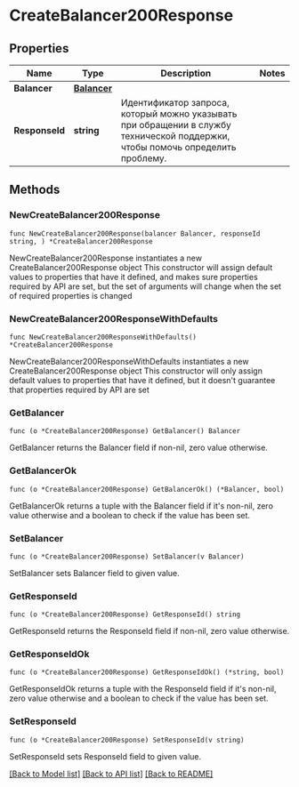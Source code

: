 # CreateBalancer200Response

## Properties

Name | Type | Description | Notes
------------ | ------------- | ------------- | -------------
**Balancer** | [**Balancer**](Balancer.md) |  | 
**ResponseId** | **string** | Идентификатор запроса, который можно указывать при обращении в службу технической поддержки, чтобы помочь определить проблему. | 

## Methods

### NewCreateBalancer200Response

`func NewCreateBalancer200Response(balancer Balancer, responseId string, ) *CreateBalancer200Response`

NewCreateBalancer200Response instantiates a new CreateBalancer200Response object
This constructor will assign default values to properties that have it defined,
and makes sure properties required by API are set, but the set of arguments
will change when the set of required properties is changed

### NewCreateBalancer200ResponseWithDefaults

`func NewCreateBalancer200ResponseWithDefaults() *CreateBalancer200Response`

NewCreateBalancer200ResponseWithDefaults instantiates a new CreateBalancer200Response object
This constructor will only assign default values to properties that have it defined,
but it doesn't guarantee that properties required by API are set

### GetBalancer

`func (o *CreateBalancer200Response) GetBalancer() Balancer`

GetBalancer returns the Balancer field if non-nil, zero value otherwise.

### GetBalancerOk

`func (o *CreateBalancer200Response) GetBalancerOk() (*Balancer, bool)`

GetBalancerOk returns a tuple with the Balancer field if it's non-nil, zero value otherwise
and a boolean to check if the value has been set.

### SetBalancer

`func (o *CreateBalancer200Response) SetBalancer(v Balancer)`

SetBalancer sets Balancer field to given value.


### GetResponseId

`func (o *CreateBalancer200Response) GetResponseId() string`

GetResponseId returns the ResponseId field if non-nil, zero value otherwise.

### GetResponseIdOk

`func (o *CreateBalancer200Response) GetResponseIdOk() (*string, bool)`

GetResponseIdOk returns a tuple with the ResponseId field if it's non-nil, zero value otherwise
and a boolean to check if the value has been set.

### SetResponseId

`func (o *CreateBalancer200Response) SetResponseId(v string)`

SetResponseId sets ResponseId field to given value.



[[Back to Model list]](../README.md#documentation-for-models) [[Back to API list]](../README.md#documentation-for-api-endpoints) [[Back to README]](../README.md)


